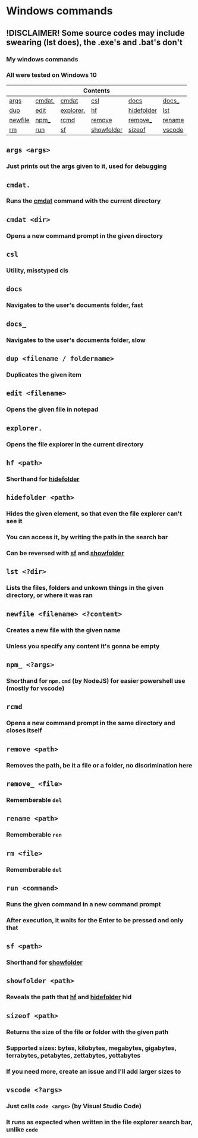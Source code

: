 # Windows commands
## !DISCLAIMER! Some source codes may include swearing (lst does), the .exe's and .bat's don't
### My windows commands
### All were tested on Windows 10
<table>
    <thead>
        <tr>
            <th colspan="6">Contents</th>
        </tr>
    </thead>
    <tbody>
        <tr>
            <td><a href="#args-args">args</a></td>
            <td><a href="#cmdat">cmdat.</a></td>
            <td><a href="#cmdat-dir">cmdat</a></td>
            <td><a href="#csl">csl</a></td>
            <td><a href="#docs">docs</a></td>
            <td><a href="#docs_">docs_</a></td>
        </tr>
        <tr>
            <td><a href="#dup-filename--foldername">dup</a></td>
            <td><a href="#edit-filename">edit</a></td>
            <td><a href="#explorer">explorer.</a></td>
            <td><a href="#hf-path">hf</a></td>
            <td><a href="#hidefolder-path">hidefolder</a></td>
            <td><a href="#lst-dir">lst</a></td>
        </tr>
        <tr>
            <td><a href="#newfile-filename-content">newfile</a></td>
            <td><a href="#npm_-args">npm_</a></td>
            <td><a href="#rcmd">rcmd</a></td>
            <td><a href="#remove-path">remove</a></td>
            <td><a href="#remove_-file">remove_</a></td>
            <td><a href="#rename-path">rename</a></td>
        </tr>
        <tr>
            <td><a href="#rm-file">rm</a></td>
            <td><a href="#run-command">run</a></td>
            <td><a href="#sf-path">sf</a></td>
            <td><a href="#showfolder-path">showfolder</a></td>
            <td><a href="#sizeof-path">sizeof</a></td>
            <td><a href="#vscode-args">vscode</a></td>
        </tr>
    </tbody>
</table>

## ```args <args>```
### Just prints out the args given to it, used for debugging
## ```cmdat.```
### Runs the [cmdat](#cmdat-dir) command with the current directory
## ```cmdat <dir>```
### Opens a new command prompt in the given directory
## ```csl```
### Utility, misstyped cls
## ```docs```
### Navigates to the user's documents folder, fast
## ```docs_```
### Navigates to the user's documents folder, slow
## ```dup <filename / foldername>```
### Duplicates the given item
## ```edit <filename>```
### Opens the given file in notepad
## ```explorer.```
### Opens the file explorer in the current directory
## ```hf <path>```
### Shorthand for [hidefolder](#hidefolder-path)
## ```hidefolder <path>```
### Hides the given element, so that even the file explorer can't see it
### You can access it, by writing the path in the search bar
### Can be reversed with [sf](#sf-path) and [showfolder](#showfolder-path)
## ```lst <?dir>```
### Lists the files, folders and unkown things in the given directory, or where it was ran
## ```newfile <filename> <?content>```
### Creates a new file with the given name
### Unless you specify any content it's gonna be empty
## ```npm_ <?args>```
### Shorthand for ```npm.cmd``` (by NodeJS) for easier powershell use (mostly for vscode)
## ```rcmd```
### Opens a new command prompt in the same directory and closes itself
## ```remove <path>```
### Removes the path, be it a file or a folder, no discrimination here
## ```remove_ <file>```
### Rememberable ```del```
## ```rename <path>```
### Rememberable ```ren```
## ```rm <file>```
### Rememberable ```del```
## ```run <command>```
### Runs the given command in a new command prompt
### After execution, it waits for the Enter to be pressed and only that
## ```sf <path>```
### Shorthand for [showfolder](#showfolder-path)
## ```showfolder <path>```
### Reveals the path that [hf](#hf-path) and [hidefolder](#hidefolder-path) hid
## ```sizeof <path>```
### Returns the size of the file or folder with the given path
### Supported sizes: bytes, kilobytes, megabytes, gigabytes, terrabytes, petabytes, zettabytes, yottabytes
### If you need more, create an issue and I'll add larger sizes to
## ```vscode <?args>```
### Just calls ```code <args>``` (by Visual Studio Code)
### It runs as expected when written in the file explorer search bar, unlike ```code```
